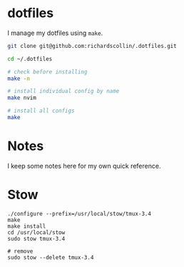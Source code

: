 # dotfiles

I manage my dotfiles using `make`.

```bash
git clone git@github.com:richardscollin/.dotfiles.git

cd ~/.dotfiles

# check before installing
make -n

# install individual config by name
make nvim

# install all configs
make
```

# Notes

I keep some notes here for my own quick reference.

Stow
====
```
./configure --prefix=/usr/local/stow/tmux-3.4
make
make install
cd /usr/local/stow
sudo stow tmux-3.4

# remove
sudo stow --delete tmux-3.4
```

